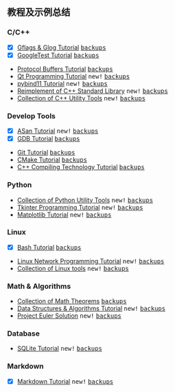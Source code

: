## 教程及示例总结

### C/C++
- [x] [Gflags & Glog Tutorial](https://github.com/hexu1985/Gflags.And.Glog.Tutorial)
      [<kbd>backups</kbd>](https://gitee.com/hexu1985/Gflags.And.Glog.Tutorial)
- [x] [GoogleTest Tutorial](https://github.com/hexu1985/GoogleTest.Tutorial)
      [<kbd>backups</kbd>](https://gitee.com/hexu1985/GoogleTest.Tutorial)
- [Protocol Buffers Tutorial](https://github.com/hexu1985/Protobuf.Tutorial)
      [<kbd>backups</kbd>](https://gitee.com/hexu1985/Protobuf.Tutorial)
- [Qt Programming Tutorial](https://github.com/hexu1985/Qt.Programming.Tutorial) <kbd>new!</kbd>
      [<kbd>backups</kbd>](https://gitee.com/hexu1985/Qt.Programming.Tutorial)
- [pybind11 Tutorial](https://github.com/hexu1985/Pybind11.Tutorial) <kbd>new!</kbd>
      [<kbd>backups</kbd>](https://gitee.com/hexu1985/Pybind11.Tutorial)
- [Reimplement of C++ Standard Library](https://github.com/hexu1985/Reimplement.Of.Cpp.Standard.Library) <kbd>new!</kbd>
      [<kbd>backups</kbd>](https://gitee.com/hexu1985/Reimplement.Of.Cpp.Standard.Library)
- [Collection of C++ Utility Tools](https://github.com/hexu1985/Collection.Of.Cpp.Utility.Tools) <kbd>new!</kbd>
      [<kbd>backups</kbd>](https://gitee.com/hexu1985/Collection.Of.Cpp.Utility.Tools)

### Develop Tools
- [x] [ASan Tutorial](https://github.com/hexu1985/ASan.Tutorial) <kbd>new!</kbd>
      [<kbd>backups</kbd>](https://gitee.com/hexu1985/ASan.Tutorial)
- [x] [GDB Tutorial](https://github.com/hexu1985/GDB.Tutorial)
      [<kbd>backups</kbd>](https://gitee.com/hexu1985/GDB.Tutorial)
- [Git Tutorial](https://github.com/hexu1985/Git.Tutorial)
      [<kbd>backups</kbd>](https://gitee.com/hexu1985/Git.Tutorial)
- [CMake Tutorial](https://github.com/hexu1985/CMake.Tutorial)
      [<kbd>backups</kbd>](https://gitee.com/hexu1985/CMake.Tutorial)
- [C++ Compiling Technology Tutorial](https://github.com/hexu1985/Cpp.Compiling.Technology.Tutorial)
      [<kbd>backups</kbd>](https://gitee.com/hexu1985/Cpp.Compiling.Technology.Tutorial)

### Python
- [Collection of Python Utility Tools](https://github.com/hexu1985/Collection.Of.Python.Utility.Tools) <kbd>new!</kbd>
      [<kbd>backups</kbd>](https://gitee.com/hexu1985/Collection.Of.Python.Utility.Tools)
- [Tkinter Programming Tutorial](https://github.com/hexu1985/Tkinter.Programming.Tutorial) <kbd>new!</kbd>
      [<kbd>backups</kbd>](https://gitee.com/hexu1985/Tkinter.Programming.Tutorial)
- [Matplotlib Tutorial](https://github.com/hexu1985/Matplotlib.Tutorial) <kbd>new!</kbd>
      [<kbd>backups</kbd>](https://gitee.com/hexu1985/Matplotlib.Tutorial)

### Linux
- [x] [Bash Tutorial](https://github.com/hexu1985/Bash.Tutorial)
      [<kbd>backups</kbd>](https://gitee.com/hexu1985/Bash.Tutorial)
- [Linux Network Programming Tutorial](https://github.com/hexu1985/Linux.Network.Programming.Tutorial) <kbd>new!</kbd>
      [<kbd>backups</kbd>](https://gitee.com/hexu1985/Linux.Network.Programming.Tutorial)
- [Collection of Linux tools](https://github.com/hexu1985/Collection.Of.Linux.Tools) <kbd>new!</kbd>
      [<kbd>backups</kbd>](https://gitee.com/hexu1985/Collection.Of.Linux.Tools)

### Math & Algorithms 
- [Collection of Math Theorems](https://github.com/hexu1985/Collection.Of.Math.Theorems)
      [<kbd>backups</kbd>](https://gitee.com/hexu1985/Collection.Of.Math.Theorems)
- [Data Structures & Algorithms Tutorial](https://github.com/hexu1985/Data.Structures.And.Algorithms.Tutorial) <kbd>new!</kbd>
      [<kbd>backups</kbd>](https://gitee.com/hexu1985/Data.Structures.And.Algorithms.Tutorial)
- [Project Euler Solution](https://github.com/hexu1985/Project.Euler.Solution) <kbd>new!</kbd>
      [<kbd>backups</kbd>](https://gitee.com/hexu1985/Project.Euler.Solution)

### Database
- [SQLite Tutorial](https://github.com/hexu1985/SQLite.Tutorial) <kbd>new!</kbd>
      [<kbd>backups</kbd>](https://gitee.com/hexu1985/SQLite.Tutorial)

### Markdown
- [x] [Markdown Tutorial](https://github.com/hexu1985/Markdown.Tutorial) <kbd>new!</kbd>
      [<kbd>backups</kbd>](https://gitee.com/hexu1985/Markdown.Tutorial)

